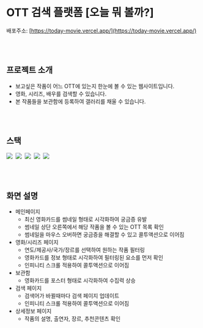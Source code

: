 # OTT 검색 플랫폼 [오늘 뭐 볼까?]

배포주소: [https://today-movie.vercel.app/](https://today-movie.vercel.app/)

<br/>
<br/>

## 프로젝트 소개

- 보고싶은 작품이 어느 OTT에 있는지 한눈에 볼 수 있는 웹사이트입니다.
- 영화, 시리즈, 배우를 검색할 수 있습니다.
- 본 작품들을 보관함에 등록하여 갤러리를 채울 수 있습니다.

<br/>
<br/>

## 스택

<img src="https://img.shields.io/badge/React-61DAFB?logo=react&logoColor=white"/>&nbsp;
<img src="https://img.shields.io/badge/Next.js-000000?logo=nextdotjs&logoColor=white"/>&nbsp;
<img src="https://img.shields.io/badge/Vercel-000000?logo=vercel&logoColor=white"/>&nbsp;
<img src="https://img.shields.io/badge/NextUI-000000?logo=nextui&logoColor=white"/>&nbsp;
<img src="https://img.shields.io/badge/Tailwind CSS-06B6D4?logo=tailwindcss&logoColor=white"/>&nbsp;

<br/>
<br/>

## 화면 설명
  - 메인페이지
    - 최신 영화카드를 썸네일 형태로 시각화하여 궁금증 유발
    - 썸네일 상단 오른쪽에서 해당 작품을 볼 수 있는 OTT 목록 확인
    - 썸네일을 마우스 오버하면 궁금증을 해결할 수 있고 콜투액션으로 이어짐
  - 영화/시리즈 페이지
    - 연도/제공사/국가/장르를 선택하여 원하는 작품 필터링
    - 영화카드를 정보 형태로 시각화하여 필터링된 요소를 먼저 확인
    - 인피니티 스크롤 적용하여 콜투액션으로 이어짐
  - 보관함
    - 영화카드를 포스터 형태로 시각화하여 수집력 상승 
  - 검색 페이지
    - 검색어가 바뀔때마다 검색 페이지 업데이트
    - 인피니티 스크롤 적용하여 콜투액션으로 이어짐
  - 상세정보 페이지
    - 작품의 설명, 출연자, 장르, 추천콘텐츠 확인

